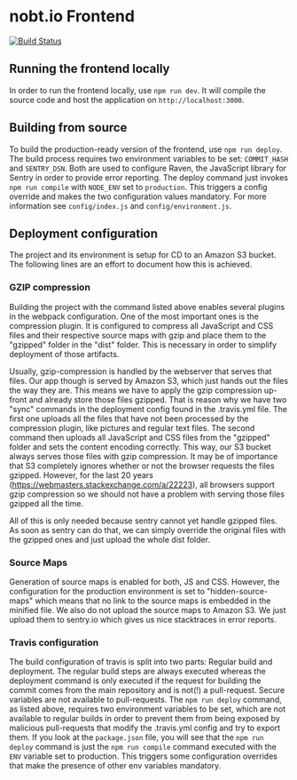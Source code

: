 # nobt.io Frontend

[![Build Status](https://travis-ci.org/nobt-io/frontend.svg?branch=master)](https://travis-ci.org/nobt-io/frontend)


## Running the frontend locally

In order to run the frontend locally, use `npm run dev`. It will compile the source code and host the application on `http://localhost:3000`.

## Building from source

To build the production-ready version of the frontend, use `npm run deploy`. The build process requires two environment variables to be set: `COMMIT_HASH` and `SENTRY_DSN`. Both are used to configure Raven, the JavaScript library for Sentry in order to provide error reporting. The deploy command just invokes `npm run compile` with `NODE_ENV` set to `production`. This triggers a config override and makes the two configuration values mandatory. For more information see `config/index.js` and `config/environment.js`.

## Deployment configuration

The project and its environment is setup for CD to an Amazon S3 bucket. The following lines are an effort to document how this is achieved.

### GZIP compression

Building the project with the command listed above enables several plugins in the webpack configuration. One of the most important ones is the compression plugin. It is configured to compress all JavaScript and CSS files and their respective source maps with gzip and place them to the "gzipped" folder in the "dist" folder. This is necessary in order to simplify deployment of those artifacts.

Usually, gzip-compression is handled by the webserver that serves that files. Our app though is served by Amazon S3, which just hands out the files the way they are. This means we have to apply the gzip compression up-front and already store those files gzipped. That is reason why we have two "sync" commands in the deployment config found in the .travis.yml file. The first one uploads all the files that have not been processed by the compression plugin, like pictures and regular text files. The second command then uploads all JavaScript and CSS files from the "gzipped" folder and sets the content encoding correctly. This way, our S3 bucket always serves those files with gzip compression. It may be of importance that S3 completely ignores whether or not the browser requests the files gzipped. However, for the last 20 years (https://webmasters.stackexchange.com/a/22223), all browsers support gzip compression so we should not have a problem with serving those files gzipped all the time.

All of this is only needed because sentry cannot yet handle gzipped files. As soon as sentry can do that, we can simply override the original files with the gzipped ones and just upload the whole dist folder.

### Source Maps

Generation of source maps is enabled for both, JS and CSS. However, the configuration for the production environment is set to "hidden-source-maps" which means that no link to the source maps is embedded in the minified file. We also do not upload the source maps to Amazon S3. We just upload them to sentry.io which gives us nice stacktraces in error reports.

### Travis configuration

The build configuration of travis is split into two parts: Regular build and deployment. The regular build steps are always executed whereas the deployment command is only executed if the request for building the commit comes from the main repository and is not(!) a pull-request. Secure variables are not available to pull-requests. The `npm run deploy` command, as listed above, requires two environment variables to be set, which are not available to regular builds in order to prevent them from being exposed by malicious pull-requests that modify the .travis.yml config and try to export them. If you look at the `package.json` file, you will see that the `npm run deploy` command is just the `npm run compile` command executed with the `ENV` variable set to production. This triggers some configuration overrides that make the presence of other env variables mandatory.
